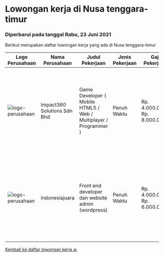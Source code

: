 
  # Lowongan kerja di Nusa tenggara-timur

  ### Diperbarui pada tanggal Rabu, 23 Juni 2021

  Berikut merupakan daftar lowongan kerja yang ada di Nusa tenggara-timur

  |Logo Perusahaan | Nama Perusahaan | Judul Pekerjaan | Jenis Pekerjaan | Gaji Pekerjaan | Lokasi | Deskripsi | Tanggal diunggah | Pranala |
  | -------------- | --------------- | --------------- | --------- | --------- | -------------- | ------- | ----------- | ----------- |
  |![logo-perusahaan](https://image-service-cdn.seek.com.au/06b729438205195a03d4bcec08ce1ddd5d9c1576/ee4dce1061f3f616224767ad58cb2fc751b8d2dc)|Impact360 Solutions Sdn Bhd|Game Developer ( Mobile HTML5 / Web / Multiplayer / Programmer )|Penuh Waktu|Rp. 4.000.000-Rp. 8.000.000|Aceh|We are hiring remote HTML5 game developers from all parts of Indonesia. If you have real experience building HTML5 games or applications, you're...|Selasa, 22 Juni 2021|https://www.jobstreet.co.id/id/job/game-developer-mobile-html5-web-multiplayer-programmer-4597348/origin/my?token=0~2b5467c9-a252-446d-acfa-2dea5c81b6d0&sectionRank=1&jobId=jobstreet-my-job-4597348|
|![logo-perusahaan](https://image-service-cdn.seek.com.au/da2b956872cc44254f7cbbef068bf8a1213a5095/ee4dce1061f3f616224767ad58cb2fc751b8d2dc)|indonesiajuara|Front end developer dan website admin (wordpress)|Penuh Waktu|Rp. 4.000.000-Rp. 6.000.000|Nusa Tenggara Timur|Kebutuhan- Terbiasa membuat landing page dengan Elementor.- Terbiasa menggunakan WordPress.- Merubah konsep ide menjadi landing page...|Jumat, 18 Juni 2021|https://www.jobstreet.co.id/id/job/front-end-developer-dan-website-admin-wordpress-3552291?token=0~2b5467c9-a252-446d-acfa-2dea5c81b6d0&sectionRank=2&jobId=jobstreet-id-job-3552291|


  [Kembali ke daftar lowongan kerja 🔙](../README.md#daftar-lowongan-kerja)
  